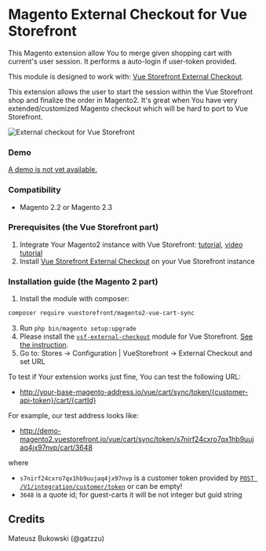 # Magento External Checkout for Vue Storefront

This Magento extension allow You to merge given shopping cart with current's user session. It performs a auto-login if user-token provided.

This module is designed to work with: [Vue Storefront External Checkout](https://github.com/Vendic/vsf-external-checkout).

This extension allows the user to start the session within the Vue Storefront shop and finalize the order in Magento2. It's great when You have very extended/customized Magento checkout which will  be hard to port to Vue Storefront.

![External checkout for Vue Storefront](https://raw.githubusercontent.com/Vendic/vsf-external-checkout/master/media/diagram.png)

### Demo
[A demo is not yet available.](https://github.com/Vendic/magento2-external-checkout/issues/1)

### Compatibility
- Magento 2.2 or Magento 2.3

### Prerequisites (the Vue Storefront part)
1. Integrate Your Magento2 instance with Vue Storefront: [tutorial](https://medium.com/@piotrkarwatka/vue-storefront-cart-totals-orders-integration-with-magento2-6fbe6860fcd), [video tutorial](https://www.youtube.com/watch?v=CtDXddsyxvM)
2. Install  [Vue Storefront External Checkout](https://github.com/Vendic/vsf-external-checkout) on your Vue Storefront instance

### Installation guide (the Magento 2 part)
1. Install the module with composer:
```bash
composer require vuestorefront/magento2-vue-cart-sync
```
3. Run `php bin/magento setup:upgrade`
4. Please install the [`vsf-external-checkout`](https://github.com/Vendic/vsf-external-checkout) module for Vue Storefront. [See the instruction](https://github.com/Vendic/vsf-external-checkout).
5. Go to: Stores -> Configuration | VueStorefront -> External Checkout and set URL

To test if Your extension works just fine, You can test the following URL:
* http://your-base-magento-address.io/vue/cart/sync/token/{customer-api-token}/cart/{cartId}

For example, our test address looks like:
* http://demo-magento2.vuestorefront.io/vue/cart/sync/token/s7nirf24cxro7qx1hb9uujaq4jx97nvp/cart/3648

where
* `s7nirf24cxro7qx1hb9uujaq4jx97nvp` is a customer token provided by [`POST /V1/integration/customer/token`](http://devdocs.magento.com/guides/v2.0/get-started/authentication/gs-authentication-token.html) or can be empty!
* `3648` is a quote id; for guest-carts it will be not integer but guid string

## Credits

Mateusz Bukowski (@gatzzu)
